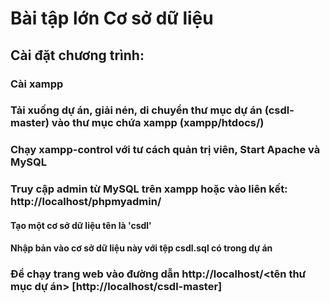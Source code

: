# Bài tập lớn Cơ sở dữ liệu
## Cài đặt chương trình:
### Cài xampp
### Tải xuống dự án, giải nén, di chuyển thư mục dự án (csdl-master) vào thư mục chứa xampp (xampp/htdocs/)
### Chạy xampp-control với tư cách quản trị viên, Start Apache và MySQL
### Truy cập admin từ MySQL trên xampp hoặc vào liên kết: http://localhost/phpmyadmin/
#### Tạo một cơ sở dữ liệu tên là 'csdl'
#### Nhập bản vào cơ sở dữ liệu này với tệp csdl.sql có trong dự án
### Để chạy trang web vào đường dẫn http://localhost/<tên thư mục dự án> [http://localhost/csdl-master]
